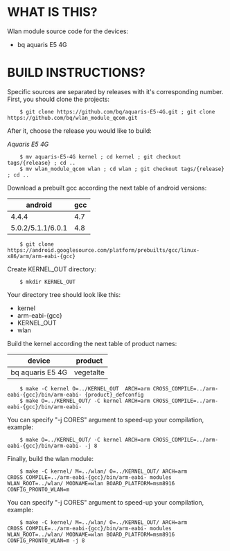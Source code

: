 WHAT IS THIS?
=============

Wlan module source code for the devices:
* bq aquaris E5 4G


BUILD INSTRUCTIONS?
===================

Specific sources are separated by releases with it's corresponding number. First, you should
clone the projects:

        $ git clone https://github.com/bq/aquaris-E5-4G.git ; git clone https://github.com/bq/wlan_module_qcom.git 

After it, choose the release you would like to build:

*Aquaris E5 4G*

        $ mv aquaris-E5-4G kernel ; cd kernel ; git checkout tags/{release} ; cd ..
        $ mv wlan_module_qcom wlan ; cd wlan ; git checkout tags/{release} ; cd ..

Download a prebuilt gcc according the next table of android versions:

| android                   | gcc                     |
| --------------------------|-------------------------|
| 4.4.4                     | 4.7                     |
| 5.0.2/5.1.1/6.0.1         | 4.8                     |


        $ git clone https://android.googlesource.com/platform/prebuilts/gcc/linux-x86/arm/arm-eabi-{gcc}

Create KERNEL_OUT directory:

        $ mkdir KERNEL_OUT

Your directory tree should look like this:
* kernel
* arm-eabi-{gcc}
* KERNEL_OUT
* wlan

Build the kernel according the next table of product names:

| device                    | product                 |
| --------------------------|-------------------------|
| bq aquaris E5 4G          | vegetalte               |


        $ make -C kernel O=../KERNEL_OUT  ARCH=arm CROSS_COMPILE=../arm-eabi-{gcc}/bin/arm-eabi- {product}_defconfig
        $ make O=../KERNEL_OUT/ -C kernel ARCH=arm CROSS_COMPILE=../arm-eabi-{gcc}/bin/arm-eabi-

You can specify "-j CORES" argument to speed-up your compilation, example:

        $ make O=../KERNEL_OUT/ -C kernel ARCH=arm CROSS_COMPILE=../arm-eabi-{gcc}/bin/arm-eabi- -j 8

Finally, build the wlan module:

        $ make -C kernel/ M=../wlan/ O=../KERNEL_OUT/ ARCH=arm CROSS_COMPILE=../arm-eabi-{gcc}/bin/arm-eabi- modules WLAN_ROOT=../wlan/ MODNAME=wlan BOARD_PLATFORM=msm8916 CONFIG_PRONTO_WLAN=m

You can specify "-j CORES" argument to speed-up your compilation, example:

        $ make -C kernel/ M=../wlan/ O=../KERNEL_OUT/ ARCH=arm CROSS_COMPILE=../arm-eabi-{gcc}/bin/arm-eabi- modules WLAN_ROOT=../wlan/ MODNAME=wlan BOARD_PLATFORM=msm8916 CONFIG_PRONTO_WLAN=m -j 8

